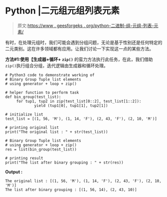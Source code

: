 # Python |二元组元组列表元素

> 原文:[https://www . geesforgeks . org/python-二进制-组-元组-列表-元素/](https://www.geeksforgeeks.org/python-binary-group-tuple-list-elements/)

有时，在处理元组时，我们可能会遇到分组问题，无论是基于性别还是任何特定的二元类别。这在许多领域都有应用。让我们讨论一下实现这一点的某些方法。

**方法#1:使用【生成器+循环+ `zip()`**
的蛮力方法执行此任务，在此，我们借助`zip()`执行组合分组，迭代逻辑由生成器和循环处理。

```
# Python3 code to demonstrate working of
# Binary Group Tuple list elements
# using generator + loop + zip()

# helper function to perform task 
def bin_group(test_list):
     for tup1, tup2 in zip(test_list[0::2], test_list[1::2]):
             yield (tup1[0], tup1[1], tup2[1])

# initialize list 
test_list = [(1, 56, 'M'), (1, 14, 'F'), (2, 43, 'F'), (2, 10, 'M')]

# printing original list 
print("The original list : " + str(test_list))

# Binary Group Tuple list elements
# using generator + loop + zip()
res = list(bin_group(test_list))

# printing result
print("The list after binary grouping : " + str(res))
```

**Output :**

```
The original list : [(1, 56, 'M'), (1, 14, 'F'), (2, 43, 'F'), (2, 10, 'M')]
The list after binary grouping : [(1, 56, 14), (2, 43, 10)]

```